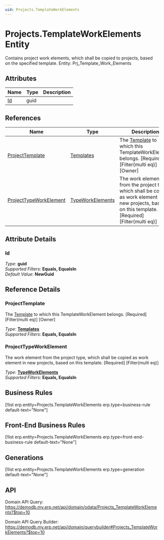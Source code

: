 ```yaml
---
uid: Projects.TemplateWorkElements
---
```

# Projects.TemplateWorkElements Entity

Contains project work elements, which shall be copied to projects, based on the specified template. Entity: Prj_Template_Work_Elements

## Attributes

| Name | Type | Description |
| ---- | ---- | --- |
| [Id](Projects.TemplateWorkElements.md#id) | guid |  

## References

| Name | Type | Description |
| ---- | ---- | --- |
| [ProjectTemplate](Projects.TemplateWorkElements.md#projecttemplate) | [Templates](Projects.Templates.md) | The [Template](Projects.Templates.md) to which this TemplateWorkElement belongs. [Required] [Filter(multi eq)] [Owner] |
| [ProjectTypeWorkElement](Projects.TemplateWorkElements.md#projecttypeworkelement) | [TypeWorkElements](Projects.TypeWorkElements.md) | The work element from the project type, which shall be copied as work element in new projects, based on this template. [Required] [Filter(multi eq)] |


## Attribute Details

### Id

_Type_: **guid**  
_Supported Filters_: **Equals, EqualsIn**  
_Default Value_: **NewGuid**  


## Reference Details

### ProjectTemplate

The [Template](Projects.Templates.md) to which this TemplateWorkElement belongs. [Required] [Filter(multi eq)] [Owner]

_Type_: **[Templates](Projects.Templates.md)**  
_Supported Filters_: **Equals, EqualsIn**  

### ProjectTypeWorkElement

The work element from the project type, which shall be copied as work element in new projects, based on this template. [Required] [Filter(multi eq)]

_Type_: **[TypeWorkElements](Projects.TypeWorkElements.md)**  
_Supported Filters_: **Equals, EqualsIn**  



## Business Rules

[!list erp.entity=Projects.TemplateWorkElements erp.type=business-rule default-text="None"]

## Front-End Business Rules

[!list erp.entity=Projects.TemplateWorkElements erp.type=front-end-business-rule default-text="None"]

## Generations

[!list erp.entity=Projects.TemplateWorkElements erp.type=generation default-text="None"]

## API

Domain API Query:
<https://demodb.my.erp.net/api/domain/odata/Projects_TemplateWorkElements?$top=10>

Domain API Query Builder:
<https://demodb.my.erp.net/api/domain/querybuilder#Projects_TemplateWorkElements?$top=10>

